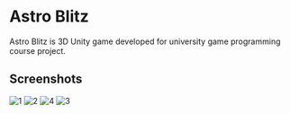 # Astro Blitz

Astro Blitz is 3D Unity game developed for university game programming course project.

## Screenshots

![1](https://github.com/mrtglr/Astro-Blitz/assets/78295915/d91bf012-73be-4079-9de5-34a2b4e85ac0)
![2](https://github.com/mrtglr/Astro-Blitz/assets/78295915/db67231c-56fb-4889-a4c8-66ef948e21e8)
![4](https://github.com/mrtglr/Astro-Blitz/assets/78295915/51598778-cced-4752-be13-59b52a376761)
![3](https://github.com/mrtglr/Astro-Blitz/assets/78295915/d062334b-d171-4223-a9aa-7a2ff4e5669b)

